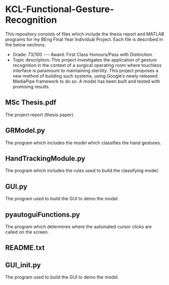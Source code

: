 # KCL-Functional-Gesture-Recognition
This repository consists of files which include the thesis report and MATLAB programs for my BEng Final Year Individual Project. Each file is described in the below sections.
- Grade: 73/100 --- Award: First Class Honours/Pass with Distinction. 
- Topic description: This project investigates the application of gesture recognition in the context of a surgical operating room where touchless interface is paramount to maintaining sterility. This project proposes a new method of building such systems, using Google’s newly released MediaPipe framework to do so. A model has been built and tested with promising results. 

MSc Thesis.pdf
-
The project report (thesis paper).

GRModel.py
-
The program which includes the model which classifies the hand gestures.

HandTrackingModule.py
-
The program which includes the rules used to build the classifying model.

GUI.py
-
The program used to build the GUI to demo the model.

pyautoguiFunctions.py
-
The program which determines where the automated cursor clicks are called on the screen.

README.txt
-

GUI_init.py
-
The program used to build the GUI to demo the model.

